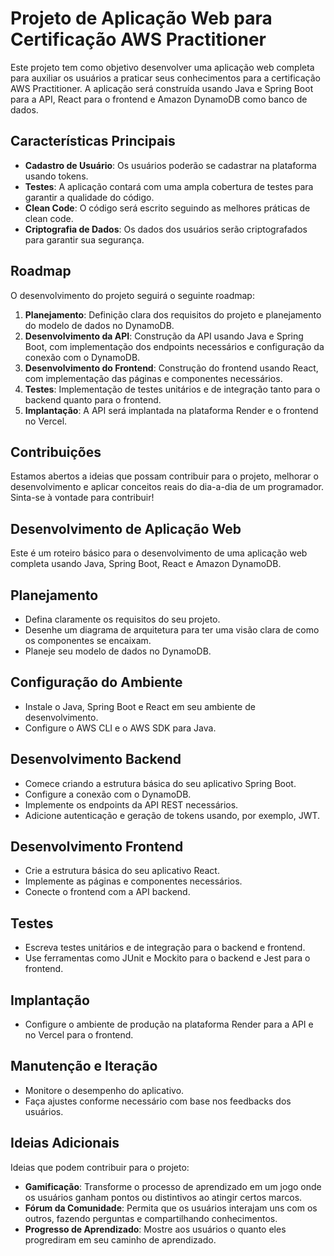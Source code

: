 # Projeto de Aplicação Web para Certificação AWS Practitioner

Este projeto tem como objetivo desenvolver uma aplicação web completa para auxiliar os usuários a praticar seus conhecimentos para a certificação AWS Practitioner. A aplicação será construída usando Java e Spring Boot para a API, React para o frontend e Amazon DynamoDB como banco de dados.

## Características Principais

- **Cadastro de Usuário**: Os usuários poderão se cadastrar na plataforma usando tokens.
- **Testes**: A aplicação contará com uma ampla cobertura de testes para garantir a qualidade do código.
- **Clean Code**: O código será escrito seguindo as melhores práticas de clean code.
- **Criptografia de Dados**: Os dados dos usuários serão criptografados para garantir sua segurança.

## Roadmap

O desenvolvimento do projeto seguirá o seguinte roadmap:

1. **Planejamento**: Definição clara dos requisitos do projeto e planejamento do modelo de dados no DynamoDB.
2. **Desenvolvimento da API**: Construção da API usando Java e Spring Boot, com implementação dos endpoints necessários e configuração da conexão com o DynamoDB.
3. **Desenvolvimento do Frontend**: Construção do frontend usando React, com implementação das páginas e componentes necessários.
4. **Testes**: Implementação de testes unitários e de integração tanto para o backend quanto para o frontend.
5. **Implantação**: A API será implantada na plataforma Render e o frontend no Vercel.

## Contribuições

Estamos abertos a ideias que possam contribuir para o projeto, melhorar o desenvolvimento e aplicar conceitos reais do dia-a-dia de um programador. Sinta-se à vontade para contribuir!

## Desenvolvimento de Aplicação Web

Este é um roteiro básico para o desenvolvimento de uma aplicação web completa usando Java, Spring Boot, React e Amazon DynamoDB.

## Planejamento

- Defina claramente os requisitos do seu projeto.
- Desenhe um diagrama de arquitetura para ter uma visão clara de como os componentes se encaixam.
- Planeje seu modelo de dados no DynamoDB.

## Configuração do Ambiente

- Instale o Java, Spring Boot e React em seu ambiente de desenvolvimento.
- Configure o AWS CLI e o AWS SDK para Java.

## Desenvolvimento Backend

- Comece criando a estrutura básica do seu aplicativo Spring Boot.
- Configure a conexão com o DynamoDB.
- Implemente os endpoints da API REST necessários.
- Adicione autenticação e geração de tokens usando, por exemplo, JWT.

## Desenvolvimento Frontend

- Crie a estrutura básica do seu aplicativo React.
- Implemente as páginas e componentes necessários.
- Conecte o frontend com a API backend.

## Testes

- Escreva testes unitários e de integração para o backend e frontend.
- Use ferramentas como JUnit e Mockito para o backend e Jest para o frontend.

## Implantação

- Configure o ambiente de produção na plataforma Render para a API e no Vercel para o frontend.

## Manutenção e Iteração

- Monitore o desempenho do aplicativo.
- Faça ajustes conforme necessário com base nos feedbacks dos usuários.

## Ideias Adicionais

Ideias que podem contribuir para o projeto:

- **Gamificação**: Transforme o processo de aprendizado em um jogo onde os usuários ganham pontos ou distintivos ao atingir certos marcos.
- **Fórum da Comunidade**: Permita que os usuários interajam uns com os outros, fazendo perguntas e compartilhando conhecimentos.
- **Progresso de Aprendizado**: Mostre aos usuários o quanto eles progrediram em seu caminho de aprendizado.
